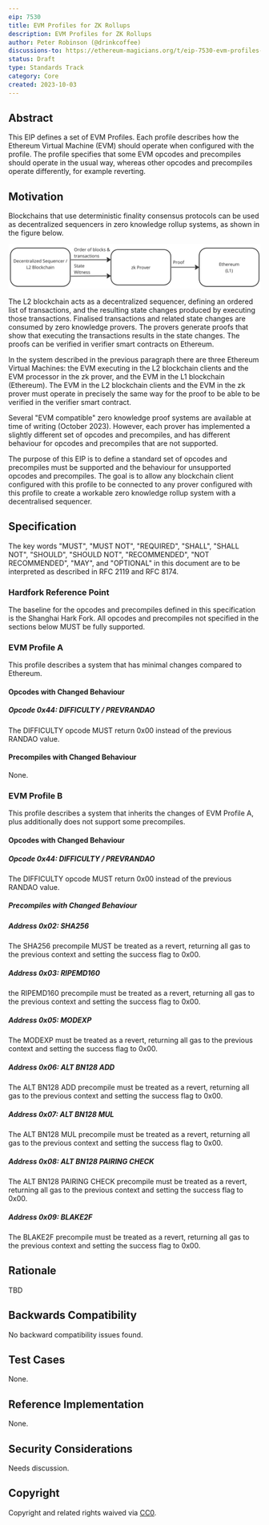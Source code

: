 ```yaml
---
eip: 7530
title: EVM Profiles for ZK Rollups
description: EVM Profiles for ZK Rollups
author: Peter Robinson (@drinkcoffee)
discussions-to: https://ethereum-magicians.org/t/eip-7530-evm-profiles-to-enable-distributed-sequencers-for-zk-rollups/15999
status: Draft
type: Standards Track
category: Core
created: 2023-10-03
---
```



## Abstract

This EIP defines a set of EVM Profiles. Each profile describes how the Ethereum Virtual Machine (EVM) should operate when configured with the profile. The profile specifies that some EVM opcodes and precompiles should operate in the usual way, whereas other opcodes and precompiles operate differently, for example reverting. 

## Motivation

Blockchains that use deterministic finality consensus protocols can be used as decentralized sequencers in zero knowledge rollup systems, as shown in the figure below. 

![Decentralized Sequencer Architecture](../assets/eip-7530/architecture.png)


The L2 blockchain acts as a decentralized sequencer, defining an ordered list of transactions, and the resulting state changes produced by executing those transactions. Finalised transactions and related state changes are consumed by zero knowledge provers. The provers generate proofs that show that executing the transactions results in the state changes. The proofs can be verified in verifier smart contracts on Ethereum.

In the system described in the previous paragraph there are three Ethereum Virtual Machines: the EVM executing in the L2 blockchain clients and the EVM processor in the zk prover, and the EVM in the L1 blockchain (Ethereum). The EVM in the L2 blockchain clients and the EVM in the zk prover must operate in precisely the same way for the proof to be able to be verified in the verifier smart contract.

Several "EVM compatible" zero knowledge proof systems are available at time of writing (October 2023). However, each prover has implemented a slightly different set of opcodes and precompiles, and has different behaviour for opcodes and precompiles that are not supported. 

The purpose of this EIP is to define a standard set of opcodes and precompiles must be supported and the behaviour for unsupported opcodes and precompiles. The goal is to allow any blockchain client configured with this profile to be connected to any prover configured with this profile to create a workable zero knowledge rollup system with a decentralised sequencer.


## Specification

The key words "MUST", "MUST NOT", "REQUIRED", "SHALL", "SHALL NOT", "SHOULD", "SHOULD NOT", "RECOMMENDED", "NOT RECOMMENDED", "MAY", and "OPTIONAL" in this document are to be interpreted as described in RFC 2119 and RFC 8174.

### Hardfork Reference Point

The baseline for the opcodes and precompiles defined in this specification is the Shanghai Hark Fork. All opcodes and precompiles not specified in the sections below MUST be fully supported.

### EVM Profile A

This profile describes a system that has minimal changes compared to Ethereum.

#### Opcodes with Changed Behaviour

##### Opcode 0x44: DIFFICULTY / PREVRANDAO

The DIFFICULTY opcode MUST return 0x00 instead of the previous RANDAO value.

#### Precompiles with Changed Behaviour

None.


### EVM Profile B

This profile describes a system that inherits the changes of EVM Profile A, plus additionally does not support some precompiles.

#### Opcodes with Changed Behaviour

##### Opcode 0x44: DIFFICULTY / PREVRANDAO

The DIFFICULTY opcode MUST return 0x00 instead of the previous RANDAO value.

##### Precompiles with Changed Behaviour

##### Address 0x02: SHA256

The SHA256 precompile MUST be treated as a revert, returning all gas to the previous context and setting the success flag to 0x00.

##### Address 0x03: RIPEMD160

the RIPEMD160 precompile must be treated as a revert, returning all gas to the previous context and setting the success flag to 0x00.

##### Address 0x05: MODEXP

The MODEXP must be treated as a revert, returning all gas to the previous context and setting the success flag to 0x00.

##### Address 0x06: ALT BN128 ADD

The ALT BN128 ADD precompile must be treated as a revert, returning all gas to the previous context and setting the success flag to 0x00.

##### Address 0x07: ALT BN128 MUL

The ALT BN128 MUL precompile must be treated as a revert, returning all gas to the previous context and setting the success flag to 0x00.

##### Address 0x08: ALT BN128 PAIRING CHECK

The ALT BN128 PAIRING CHECK precompile must be treated as a revert, returning all gas to the previous context and setting the success flag to 0x00.

##### Address 0x09: BLAKE2F

The BLAKE2F precompile must be treated as a revert, returning all gas to the previous context and setting the success flag to 0x00.


## Rationale

TBD

## Backwards Compatibility

No backward compatibility issues found.

## Test Cases

None.

## Reference Implementation

None.


## Security Considerations

Needs discussion.

## Copyright

Copyright and related rights waived via [CC0](../LICENSE.md).
